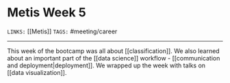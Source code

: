 # Metis Week 5
`LINKS:` [[Metis]]
`TAGS:` #meeting/career

---
This week of the bootcamp was all about [[classification]]. We also learned about an important part of the [[data science]] workflow - [[communication and deployment|deployment]]. We wrapped up the week with talks on [[data visualization]]. 